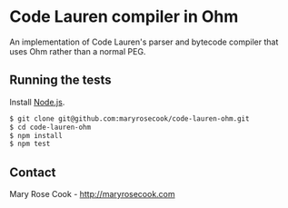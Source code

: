 # Code Lauren compiler in Ohm

An implementation of Code Lauren's parser and bytecode compiler that uses Ohm rather than a normal PEG.

## Running the tests

Install [Node.js](http://nodejs.org/#download).

```bash
$ git clone git@github.com:maryrosecook/code-lauren-ohm.git
$ cd code-lauren-ohm
$ npm install
$ npm test
```

## Contact

Mary Rose Cook - http://maryrosecook.com<br/>
